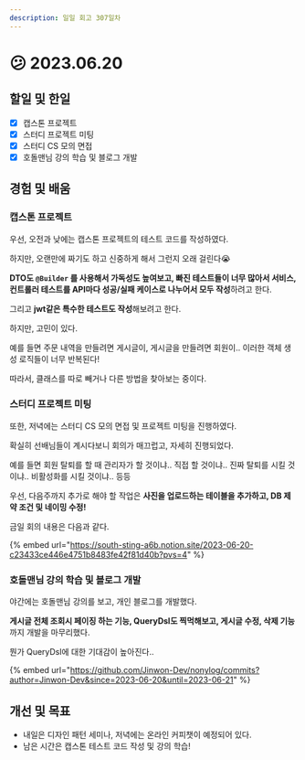 ```yaml
---
description: 일일 회고 307일차
---
```


# 😕 2023.06.20

## 할일 및 한일&#x20;

* [x] 캡스톤 프로젝트&#x20;
* [x] 스터디 프로젝트 미팅&#x20;
* [x] 스터디 CS 모의 면접&#x20;
* [x] 호돌맨님 강의 학습 및 블로그 개발&#x20;

## 경험 및 배움&#x20;

### 캡스톤 프로젝트&#x20;

우선, 오전과 낮에는 캡스톤 프로젝트의 테스트 코드를 작성하였다.

하지만, 오랜만에 짜기도 하고 신중하게 해서 그런지 오래 걸린다😭

**DTO도 `@Builder` 를 사용해서 가독성도 높여보고, 빠진 테스트들이 너무 많아서 서비스, 컨트롤러 테스트를 API마다 성공/실패 케이스로 나누어서 모두 작성**하려고 한다.

그리고 **jwt같은 특수한 테스트도 작성**해보려고 한다.

하지만, 고민이 있다.

예를 들면 주문 내역을 만들려면 게시글이, 게시글을 만들려면 회원이.. 이러한 객체 생성 로직들이 너무 반복된다!

따라서, 클래스를 따로 빼거나 다른 방법을 찾아보는 중이다.

### 스터디 프로젝트 미팅&#x20;

또한, 저녁에는 스터디 CS 모의 면접 및 프로젝트 미팅을 진행하였다.

확실히 선배님들이 계시다보니 회의가 매끄럽고, 자세히 진행되었다.

예를 들면 회원 탈퇴를 할 때 관리자가 할 것이냐.. 직접 할 것이냐.. 진짜 탈퇴를 시킬 것이냐.. 비활성화를 시킬 것이냐.. 등등

우선, 다음주까지 추가로 해야 할 작업은 **사진을 업로드하는 테이블을 추가하고, DB 제약 조건 및 네이밍 수정!**

금일 회의 내용은 다음과 같다.

{% embed url="https://south-sting-a6b.notion.site/2023-06-20-c23433ce446e4751b8483fe42f81d40b?pvs=4" %}

### 호돌맨님 강의 학습 및 블로그 개발&#x20;

야간에는 호돌맨님 강의를 보고, 개인 블로그를 개발했다.

**게시글 전체 조회시 페이징 하는 기능, QueryDsl도 찍먹해보고, 게시글 수정, 삭제 기능**까지 개발을 마무리했다.

뭔가 QueryDsl에 대한 기대감이 높아진다..

{% embed url="https://github.com/Jinwon-Dev/nonylog/commits?author=Jinwon-Dev&since=2023-06-20&until=2023-06-21" %}

## 개선 및 목표&#x20;

* 내일은 디자인 패턴 세미나, 저녁에는 온라인 커피챗이 예정되어 있다.&#x20;
* 남은 시간은 캡스톤 테스트 코드 작성 및 강의 학습!&#x20;
